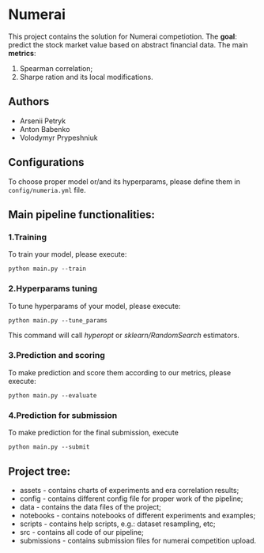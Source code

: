 # Numerai
This project contains the solution for Numerai competiotion.
The __goal__: predict the stock market value based on abstract financial data.
The main __metrics__:
1) Spearman correlation;
2) Sharpe ration and its local modifications.

## Authors
- Arsenii Petryk
- Anton Babenko
- Volodymyr Prypeshniuk

## Configurations
To choose proper model or/and its hyperparams, please define them in `config/numeria.yml` file.

## Main pipeline functionalities:
### 1.Training
To train your model, please execute:
```
python main.py --train
```

### 2.Hyperparams tuning
To tune hyperparams of your model, please execute:
```
python main.py --tune_params
```
This command will call _hyperopt_ or _sklearn/RandomSearch_ estimators.

### 3.Prediction and scoring
To make prediction and score them according to our metrics, please execute:
```
python main.py --evaluate
```

### 4.Prediction for submission
To make prediction for the final submission, execute
```
python main.py --submit
```

## Project tree:
- assets - contains charts of experiments and era correlation results;
- config - contains different config file for proper work of the pipeline;
- data - contains the data files of the project;
- notebooks - contains notebooks of different experiments and examples;
- scripts - contains help scripts, e.g.: dataset resampling, etc;
- src - contains all code of our pipeline;
- submissions - contains submission files for numerai competition upload.
